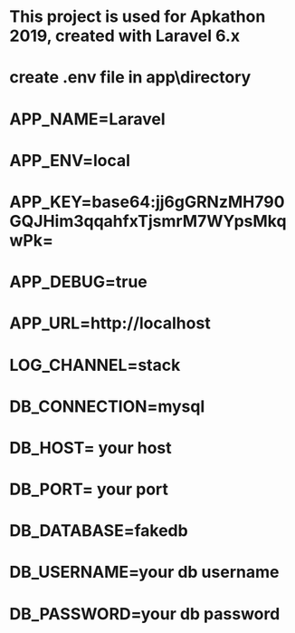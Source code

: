 # This project is used for Apkathon 2019, created with Laravel 6.x


# create .env file in app\directory
# APP_NAME=Laravel
# APP_ENV=local
# APP_KEY=base64:jj6gGRNzMH790GQJHim3qqahfxTjsmrM7WYpsMkqwPk=
# APP_DEBUG=true
# APP_URL=http://localhost

# LOG_CHANNEL=stack

# DB_CONNECTION=mysql
# DB_HOST= your host
# DB_PORT= your port
# DB_DATABASE=fakedb
# DB_USERNAME=your db username
# DB_PASSWORD=your db password